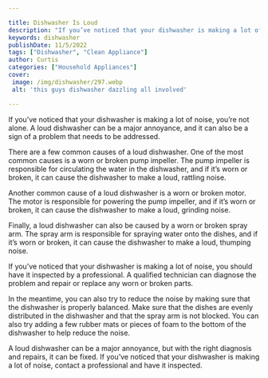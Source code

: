 ```yaml
---

title: Dishwasher Is Loud
description: "If you’ve noticed that your dishwasher is making a lot of noise, you’re not alone. A loud dishwasher can be a major annoyance, and...continue on"
keywords: dishwasher
publishDate: 11/5/2022
tags: ["Dishwasher", "Clean Appliance"]
author: Curtis
categories: ["Household Appliances"]
cover: 
 image: /img/dishwasher/297.webp
 alt: 'this guys dishwasher dazzling all involved'

---
```


If you’ve noticed that your dishwasher is making a lot of noise, you’re not alone. A loud dishwasher can be a major annoyance, and it can also be a sign of a problem that needs to be addressed. 

There are a few common causes of a loud dishwasher. One of the most common causes is a worn or broken pump impeller. The pump impeller is responsible for circulating the water in the dishwasher, and if it’s worn or broken, it can cause the dishwasher to make a loud, rattling noise. 

Another common cause of a loud dishwasher is a worn or broken motor. The motor is responsible for powering the pump impeller, and if it’s worn or broken, it can cause the dishwasher to make a loud, grinding noise. 

Finally, a loud dishwasher can also be caused by a worn or broken spray arm. The spray arm is responsible for spraying water onto the dishes, and if it’s worn or broken, it can cause the dishwasher to make a loud, thumping noise. 

If you’ve noticed that your dishwasher is making a lot of noise, you should have it inspected by a professional. A qualified technician can diagnose the problem and repair or replace any worn or broken parts. 

In the meantime, you can also try to reduce the noise by making sure that the dishwasher is properly balanced. Make sure that the dishes are evenly distributed in the dishwasher and that the spray arm is not blocked. You can also try adding a few rubber mats or pieces of foam to the bottom of the dishwasher to help reduce the noise. 

A loud dishwasher can be a major annoyance, but with the right diagnosis and repairs, it can be fixed. If you’ve noticed that your dishwasher is making a lot of noise, contact a professional and have it inspected.
